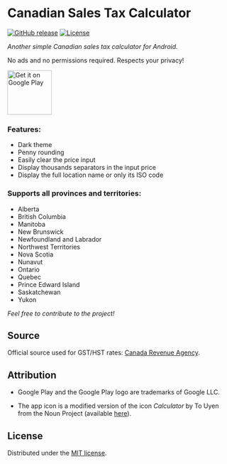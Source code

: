 # Canadian Sales Tax Calculator

[![GitHub release](https://img.shields.io/github/release/teddy-gustiaux/canadian-sales-tax-calculator.svg?style=flat-square)](https://github.com/teddy-gustiaux/canadian-sales-tax-calculator/releases)
[![License](https://img.shields.io/badge/License-MIT-lightrey.svg?style=flat-square)](https://opensource.org/licenses/MIT)

*Another simple Canadian sales tax calculator for Android.*

No ads and no permissions required. Respects your privacy!

<a href='https://play.google.com/store/apps/details?id=com.gustiaux.CanadianSalesTaxCalculator&pcampaignid=MKT-Other-global-all-co-prtnr-py-PartBadge-Mar2515-1'>
<img alt='Get it on Google Play' src='https://play.google.com/intl/en_gb/badges/images/generic/en_badge_web_generic.png'height="100" /></a>

### Features:
- Dark theme
- Penny rounding
- Easily clear the price input
- Display thousands separators in the input price
- Display the full location name or only its ISO code

### Supports all provinces and territories:
- Alberta
- British Columbia
- Manitoba
- New Brunswick
- Newfoundland and Labrador
- Northwest Territories
- Nova Scotia
- Nunavut
- Ontario
- Quebec
- Prince Edward Island
- Saskatchewan
- Yukon

*Feel free to contribute to the project!*

## Source

Official source used for GST/HST rates: [Canada Revenue Agency](http://www.cra-arc.gc.ca/tx/bsnss/tpcs/gst-tps/rts-eng.html).

## Attribution

- Google Play and the Google Play logo are trademarks of Google LLC.

- The app icon is a modified version of the icon *Calculator* by To Uyen from the Noun Project (available [here](https://thenounproject.com/search/?q=calculator&i=670846)).

## License

Distributed under the [MIT license](http://opensource.org/licenses/MIT).